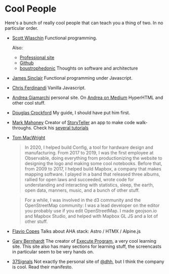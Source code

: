 # Cool People

Here's a bunch of really cool people that can teach you a thing of two. In no particular order.

- [Scott Wlaschin](https://fsharpforfunandprofit.com/)
  Functional programming.

  Also:
    - [Professional site](http://scottwlaschin.com/)
    - [Github](https://github.com/swlaschin)
    - [boustrophedonic](http://boustrophedonic.com/)
      Thoughts on software and architecture

- [James Sinclair](https://jrsinclair.com/)
  Functional programming under Javascript.

- [Chris Ferdinandi](https://gomakethings.com/)
  Vanilla Javascript.

- [Andrea Giamarchi](https://webreflection.co.uk/) personal site. On [Andrea on Medium](https://webreflection.medium.com/)
  HyperHTML and other cool stuff.

- [Douglas Crockford](https://www.crockford.com/)
  My guide, I should have put him first.

- [Mark Mahoney](https://github.com/markm208/)
  Creator of [StoryTeller](https://github.com/markm208/storyteller) an app to
  make code walk-throughs. Check his [several tutorials](https://markm208.github.io/)

- [Tom MacWright](https://macwright.com/)
  > In 2020, I helped build Config, a tool for hardware design and manufacturing. From 2017 to 2019, I was the first employee at Observable, doing everything from productionizing the website to designing the logo and making some cool notebooks. Before that, from 2009 to 2017, I helped build Mapbox, a company that makes mapping software. I played in a band that released three albums, rallied for open laws and succeeded, wrote code for understanding and interacting with statistics, sleep, the earth, open data, manners, music, and a bunch of other stuff.

  > For a while, I was involved in the d3 community and the OpenStreetMap community: I was a lead developer on the editor you probably use if you edit OpenStreetMap. I made geojson.io and Mapbox Studio, and helped with Mapbox GL JS and a lot of other stuff.

- [Flavio Copes](https://flaviocopes.com/)
  Talks about AHA stack: Astro / HTMX / Alpine.js

- [Gary Bernhardt](https://www.destroyallsoftware.com/)
  The creator of [Execute Program](https://www.executeprogram.com/), a very cool learning site. This site also has many sections for learning stuff, the screencasts in particular seem to be very hands on.

- [37Signals](https://37signals.com/)
  Not exactly the personal site of [@dhh](https://x.com/dhh), but I think the company is cool. Read their manifesto.
